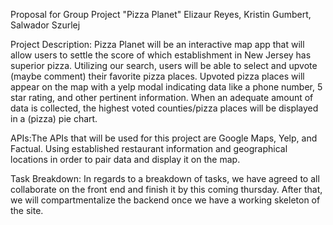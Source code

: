 Proposal for Group Project "Pizza Planet" 
Elizaur Reyes, Kristin Gumbert, Salwador Szurlej

	
Project Description: Pizza Planet will be an interactive map app that will allow users to settle the score of which establishment in New Jersey has superior pizza. Utilizing our search, users will be able to select and upvote (maybe comment) their favorite pizza places. Upvoted pizza places will appear on the map with a yelp modal indicating data like a phone number, 5 star rating, and other pertinent information. When an adequate amount of data is collected, the highest voted counties/pizza places will be displayed in a (pizza) pie chart. 

APIs:The APIs that will be used for this project are Google Maps, Yelp, and Factual. Using established restaurant information and geographical locations in order to pair data and display it on the map.

Task Breakdown: In regards to a breakdown of tasks, we have agreed to all collaborate on the front end and finish it by this coming thursday. After that, we will compartmentalize the backend once we have a working skeleton of the site.
